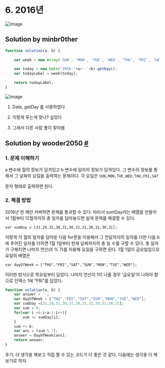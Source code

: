 # 6. 2016년

![image](https://user-images.githubusercontent.com/24728385/105728276-519a3000-5f6f-11eb-8240-51214781b15b.png)

## Solution by minbr0ther

```js
function solution(a, b) {
    
    var week = new Array('SUN', 'MON', 'TUE', 'WED', 'THU', 'FRI', 'SAT');
    
    var today = new Date('2016-'+a+'-'+b).getDay();
    var todayLabel = week[today];
    
    return todayLabel;
}
```

![image](https://user-images.githubusercontent.com/24728385/105728346-64146980-5f6f-11eb-8aab-7cbcba9e6a8e.png)



1. Date, getDay 를 사용하였다
2. 이렇게 푸는게 맞나? 싶었다

3. 그래서 다른 사람 풀이 찾아봄



## Solution by wooder2050 [#](https://wooder2050.medium.com/%EC%95%8C%EA%B3%A0%EB%A6%AC%EC%A6%98-2016%EB%85%84-javascript-cfd2268af43a)

### 1. 문제 이해하기

a 변수에 월의 정보가 담겨있고 b 변수에 일자의 정보가 담겨있다. 그 변수의 정보를 통해서 그 날짜의 요일을 출력하는 문제이다. 각 요일은 `SUN,MON,TUE,WED,THU,FRI,SAT`

문자 형태로 출력하면 된다.



### 2. 해결 방법

2016년 한 해만 커버하면 문제를 통과할 수 있다. 따라서 sumDay라는 배열을 만들어서 1월부터 12월까지의 총 일자를 담아놓으면 쉽게 문제를 해결할 수 있다.

```
var sumDay = [31,29,31,30,31,30,31,31,30,31,30,31];
```

이렇게 각 월의 일자를 담아둔 다음 for문을 이용해서 그 전달까지의 일자를 더한 다음 b에 주어진 일자를 더하면 1월 1일부터 현재 날짜까지의 총 일 수를 구할 수 있다. 총 일자가 구해지면 나머지 연산(X % 7)를 이용해 요일을 구하면 된다. 1월 1일이 금요일임으로 요일의 배열은

```
var dayOfWeek = ["THU","FRI","SAT","SUN","MON","TUE","WED"];
```

이러한 방식으로 목요일부터 담았다. 나머지 연산이 1이 나올 경우 ‘금요일’이 나와야 함으로 인덱스 1에 “FRI”를 담았다.



```js
function solution(a, b) {
    var answer = '';
    var dayOfWeek = ["THU","FRI","SAT","SUN","MON","TUE","WED"];
    var sumDay =[31,29,31,30,31,30,31,31,30,31,30,31];
    var sum = 0;
    for(var i =0;i<a-1;i++){
        sum += sumDay[i];
    }
    sum += b;
    var ans = (sum % 7);
    answer = dayOfWeek[ans];
    return answer;
}
```



후기: 더 생각을 해보고 직접 짤 수 있는 코드가 더 좋은 것 같다. 다음에는 생각을 더 해보기로 하자.
